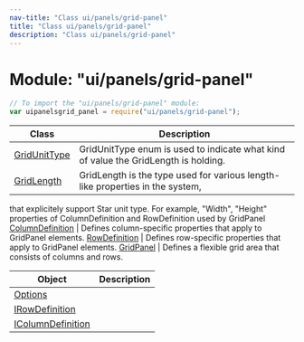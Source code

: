```yaml
---
nav-title: "Class ui/panels/grid-panel"
title: "Class ui/panels/grid-panel"
description: "Class ui/panels/grid-panel"
---
```

# Module: "ui/panels/grid-panel"

``` JavaScript
// To import the "ui/panels/grid-panel" module:
var uipanelsgrid_panel = require("ui/panels/grid-panel");
```

Class | Description
------|------------
[GridUnitType](../../../ui/panels/grid-panel/GridUnitType.md) | GridUnitType enum is used to indicate what kind of value the GridLength is holding.
[GridLength](../../../ui/panels/grid-panel/GridLength.md) | GridLength is the type used for various length-like properties in the system, 
that explicitely support Star unit type. For example, "Width", "Height" 
properties of ColumnDefinition and RowDefinition used by GridPanel
[ColumnDefinition](../../../ui/panels/grid-panel/ColumnDefinition.md) | Defines column-specific properties that apply to GridPanel elements. 
[RowDefinition](../../../ui/panels/grid-panel/RowDefinition.md) | Defines row-specific properties that apply to GridPanel elements.
[GridPanel](../../../ui/panels/grid-panel/GridPanel.md) | Defines a flexible grid area that consists of columns and rows.

Object | Description
------|------------
[Options](../../../ui/panels/grid-panel/Options.md) | 
[IRowDefinition](../../../ui/panels/grid-panel/IRowDefinition.md) | 
[IColumnDefinition](../../../ui/panels/grid-panel/IColumnDefinition.md) | 